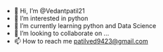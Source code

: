 - 👋 Hi, I’m @Vedantpatil21
- 👀 I’m interested in python
- 🌱 I’m currently learning python and Data Science
- 💞️ I’m looking to collaborate on ...
- 📫 How to reach me patilved9423@gmail.com

<!---
Vedantpatil21/Vedantpatil21 is a ✨ special ✨ repository because its `README.md` (this file) appears on your GitHub profile.
You can click the Preview link to take a look at your changes.
--->
